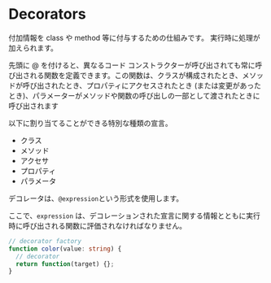 # Decorators

付加情報を class や method 等に付与するための仕組みです。
実行時に処理が加えられます。

先頭に @ を付けると、異なるコード コンストラクターが呼び出されても常に呼び出される関数を定義できます。この関数は、クラスが構成されたとき、メソッドが呼び出されたとき、プロパティにアクセスされたとき (または変更があったとき)、パラメーターがメソッドや関数の呼び出しの一部として渡されたときに呼び出されます

以下に割り当てることができる特別な種類の宣言。

- クラス
- メソッド
- アクセサ
- プロパティ
- パラメータ

デコレータは、`@expression`という形式を使用します。

ここで、`expression` は、デコレーションされた宣言に関する情報とともに実行時に呼び出される関数に評価されなければなりません。

```ts
// decorator factory
function color(value: string) {
  // decorator
  return function(target) {};
}
```
